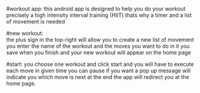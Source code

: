 #workout app: 
this android app is designed to help you do your workout 
precisely a high intensity interval training (HIIT)
thats why a timer and a list of movement is needed

#new workout:  
the plus sign in the top-right will allow you to create a new list of movement
you enter the name of the workout and the moves you want to do in it
you save when you finish and your new workout will appear on the home page

#start: 
you choose one workout and click start and you will have to execute each move in given time
you can pause if you want 
a pop up message will indicate you which move is next 
at the end the app will redirect you at the home page.
